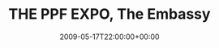 ---
templateKey: event
guid: 0894aa12-6eab-11ea-99c5-002590d1d1b0
date: 2009-05-17T22:00:00+00:00
eventTime: '10pm'
title: THE PPF EXPO, The Embassy
artist: THE PPF EXPO
city: Toronto
venue: The Embassy
group: PPF House
guests: Vangel, ProF & Richniques
---